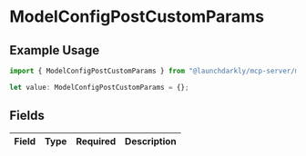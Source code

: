 # ModelConfigPostCustomParams

## Example Usage

```typescript
import { ModelConfigPostCustomParams } from "@launchdarkly/mcp-server/models/components";

let value: ModelConfigPostCustomParams = {};
```

## Fields

| Field       | Type        | Required    | Description |
| ----------- | ----------- | ----------- | ----------- |